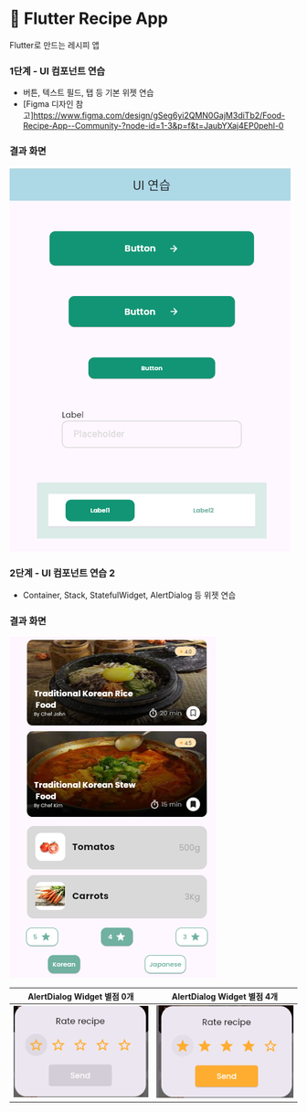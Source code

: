 # 🍳 Flutter Recipe App

Flutter로 만드는 레시피 앱

### 1단계 - UI 컴포넌트 연습

- 버튼, 텍스트 필드, 탭 등 기본 위젯 연습
- [Figma 디자인 참고]https://www.figma.com/design/gSeg6yi2QMN0GajM3diTb2/Food-Recipe-App--Community-?node-id=1-3&p=f&t=JaubYXaj4EP0pehl-0

### 결과 화면

![1단계 UI 연습](./assets/screenshots/step1.png)

### 2단계 - UI 컴포넌트 연습 2

- Container, Stack, StatefulWidget, AlertDialog 등 위젯 연습

### 결과 화면

![2단계 UI 연습](./assets/screenshots/stack.png)

| AlertDialog Widget   별점 0개          | AlertDialog Widget        별점 4개     |
|-------------------------------------|-------------------------------------|
| ![](./assets/screenshots/rate0.png) | ![](./assets/screenshots/rate4.png) |